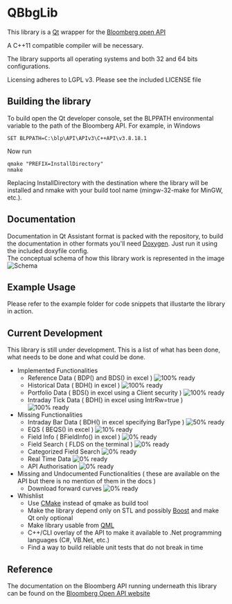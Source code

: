 # QBbgLib

This library is a [Qt](http://www.qt.io) wrapper for the [Bloomberg open API](http://www.bloomberglabs.com/api/)

A C++11 compatible compiler will be necessary.

The library supports all operating systems and both 32 and 64 bits configurations.

Licensing adheres to LGPL v3. Please see the included LICENSE file

## Building the library
To build open the Qt developer console, set the BLPPATH environmental variable to the path of the Bloomberg API.
For example, in Windows

    SET BLPPATH=C:\blp\API\APIv3\C++API\v3.8.18.1

Now run

    qmake "PREFIX=InstallDirectory"
    nmake

Replacing InstallDirectory with the destination where the library will be installed and nmake with your build tool name (mingw-32-make for MinGW, etc.).

## Documentation
Documentation in Qt Assistant format is packed with the repository, to build the documentation in other formats you'll need [Doxygen](http://www.doxygen.org). Just run it using the included doxyfile config.<br/>
The conceptual schema of how this library work is represented in the image<br/>
![Schema](http://i278.photobucket.com/albums/kk113/V-Ronin/Schema.png)

## Example Usage
Please refer to the example folder for code snippets that illustarte the library in action.

## Current Development
This library is still under development. This is a list of what has been done, what needs to be done and what could be done.

* Implemented Functionalities
    * Reference Data ( BDP() and BDS() in excel ) ![100% ready](http://progressed.io/bar/100?title=done) 
    * Historical Data ( BDH() in excel ) ![100% ready](http://progressed.io/bar/100?title=done) 
    * Portfolio Data ( BDS() in excel using a Client security ) ![100% ready](http://progressed.io/bar/100?title=done) 
    * Intraday Tick Data ( BDH() in excel using IntrRw=true ) ![100% ready](http://progressed.io/bar/100?title=done) 
* Missing Functionalities
    * Intraday Bar Data ( BDH() in excel specifying BarType ) ![50% ready](http://progressed.io/bar/50) 
    * EQS ( BEQS() in excel ) ![10% ready](http://progressed.io/bar/10)
    * Field Info ( BFieldInfo() in excel ) ![0% ready](http://progressed.io/bar/0)
    * Field Search ( FLDS on the terminal ) ![0% ready](http://progressed.io/bar/0)
    * Categorized Field Search ![0% ready](http://progressed.io/bar/0)
    * Real Time Data ![0% ready](http://progressed.io/bar/0)
    * API Authorisation ![0% ready](http://progressed.io/bar/0)
* Missing and Undocumented Functionalities ( these are available on the API but there is no mention of them in the docs )
    * Download forward curves ![0% ready](http://progressed.io/bar/0)
* Whishlist
    * Use [CMake](https://cmake.org/) instead of qmake as build tool
    * Make the library depend only on STL and possibly [Boost](http://www.boost.org/) and make Qt only optional
    * Make library usable from [QML](http://doc.qt.io/qt-5/qtqml-index.html)
    * C++/CLI overlay of the API to make it available to .Net programming languages (C#, VB.Net, etc.)
    * Find a way to build reliable unit tests that do not break in time

## Reference
The documentation on the Bloomberg API running underneath this library can be found on the [Bloomberg Open API website](http://www.bloomberglabs.com/api/documentation/)

